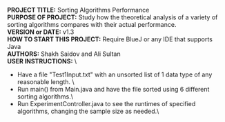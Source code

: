 **PROJECT TITLE:** Sorting Algorithms Performance\
**PURPOSE OF PROJECT:** Study how the theoretical analysis of a variety of sorting algorithms compares with their actual performance.\
**VERSION or DATE:** v1.3\
**HOW TO START THIS PROJECT:** Require BlueJ or any IDE that supports Java\
**AUTHORS:** Shakh Saidov and Ali Sultan\
**USER INSTRUCTIONS:** \
- Have a file "Test1Input.txt" with an unsorted list of 1 data type of any reasonable length. \
- Run main() from Main.java and have the file sorted using 6 different sorting algorithms.\
- Run ExperimentController.java to see the runtimes of specified algorithms, changing the sample size as needed.\
